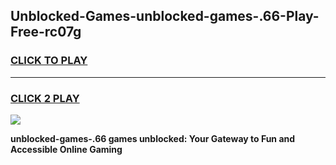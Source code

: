 
## Unblocked-Games-unblocked-games-.66-Play-Free-rc07g
<h3>
<a href="https://premium76.site?title=unblocked-games-.66&ref=21A">CLICK TO PLAY</a></h3>
<hr>

<h3>
<a href="https://premium76.site?title=unblocked-games-.66&ref=21A">CLICK 2 PLAY</a>
  
</h3>

<a href="https://premium76.site?title=unblocked-games-.66&ref=21A"><img src="https://clearcache.store/games.png"></a>


**unblocked-games-.66 games unblocked: Your Gateway to Fun and Accessible Online Gaming**
